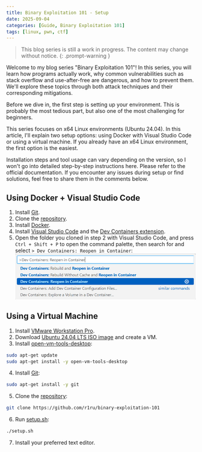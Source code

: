 ```yaml
---
title: Binary Exploitation 101 - Setup
date: 2025-09-04
categories: [Guide, Binary Exploitation 101]
tags: [linux, pwn, ctf]
---
```


> This blog series is still a work in progress. The content may change without notice.
{: .prompt-warning }

Welcome to my blog series "Binary Exploitation 101"! In this series, you will learn how programs actually work, why common vulnerabilities such as stack overflow and use-after-free are dangerous, and how to prevent them. We'll explore these topics through both attack techniques and their corresponding mitigations.

Before we dive in, the first step is setting up your environment. This is probably the most tedious part, but also one of the most challenging for beginners.

This series focuses on x64 Linux environments (Ubuntu 24.04). In this article, I'll explain two setup options: using Docker with Visual Studio Code or using a virtual machine. If you already have an x64 Linux environment, the first option is the easiest.

Installation steps and tool usage can vary depending on the version, so I won't go into detailed step-by-step instructions here. Please refer to the official documentation. If you encounter any issues during setup or find solutions, feel free to share them in the comments below.

## Using Docker + Visual Studio Code
1. Install [Git](https://git-scm.com/downloads).
2. Clone the [repository](https://github.com/r1ru/binary-exploitation-101).
3. Install [Docker](https://docs.docker.com/engine/install/).
4. Install [Visual Studio Code](https://code.visualstudio.com/download) and the [Dev Containers extension](https://marketplace.visualstudio.com/items?itemName=ms-vscode-remote.remote-containers).
5. Open the folder you cloned in step 2 with Visual Studio Code, and press `Ctrl + Shift + P` to open the command palette, then search for and select `> Dev Containers: Reopen in Container`:
![](/assets/img/posts/2025-09-04-9/devcontaiers.png)

## Using a Virtual Machine
1. Install [VMware Workstation Pro](https://knowledge.broadcom.com/external/article/387947/installing-vmware-workstation-pro.html).
2. Download [Ubuntu 24.04 LTS ISO image](https://ubuntu.com/download/desktop) and create a VM.
3. Install [open-vm-tools-desktop](https://knowledge.broadcom.com/external/article?legacyId=2073803):
```bash
sudo apt-get update
sudo apt-get install -y open-vm-tools-desktop
```
4. Install [Git](https://git-scm.com/downloads/linux):
```bash
sudo apt-get install -y git
```
5. Clone the [repository](https://github.com/r1ru/binary-exploitation-101):
```bash
git clone https://github.com/r1ru/binary-exploitation-101
```
6. Run [setup.sh](https://github.com/r1ru/binary-exploitation-101/blob/main/setup.sh):
```bash
./setup.sh
```
7. Install your preferred text editor.
